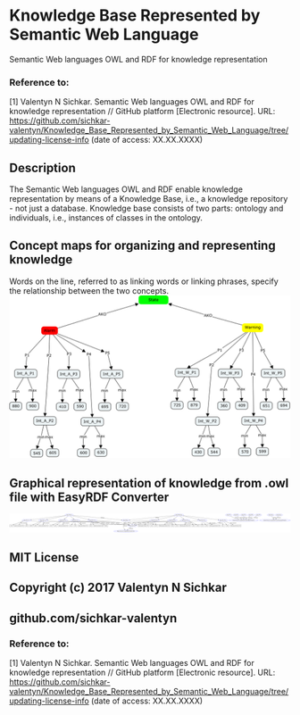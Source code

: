 # Knowledge Base Represented by Semantic Web Language
Semantic Web languages OWL and RDF for knowledge representation

### Reference to:
[1] Valentyn N Sichkar. Semantic Web languages OWL and RDF for knowledge representation // GitHub platform [Electronic resource]. URL: https://github.com/sichkar-valentyn/Knowledge_Base_Represented_by_Semantic_Web_Language/tree/updating-license-info (date of access: XX.XX.XXXX)

## Description
The Semantic Web languages OWL and RDF enable knowledge representation by means of a Knowledge Base, i.e., a knowledge repository - not just a database. Knowledge base consists of two parts: ontology and individuals, i.e., instances of classes in the ontology. 

## Concept maps for organizing and representing knowledge
Words on the line, referred to as linking words or linking phrases, specify the relationship between the two concepts.
![Result](images/Knowledge_Base_by_Cmap.png)

## Graphical representation of knowledge from .owl file with EasyRDF Converter
![Result](images/Knowledge_Base_by_EasyRDF_Converter.png)

## MIT License
## Copyright (c) 2017 Valentyn N Sichkar
## github.com/sichkar-valentyn
### Reference to:
[1] Valentyn N Sichkar. Semantic Web languages OWL and RDF for knowledge representation // GitHub platform [Electronic resource]. URL: https://github.com/sichkar-valentyn/Knowledge_Base_Represented_by_Semantic_Web_Language/tree/updating-license-info (date of access: XX.XX.XXXX)
